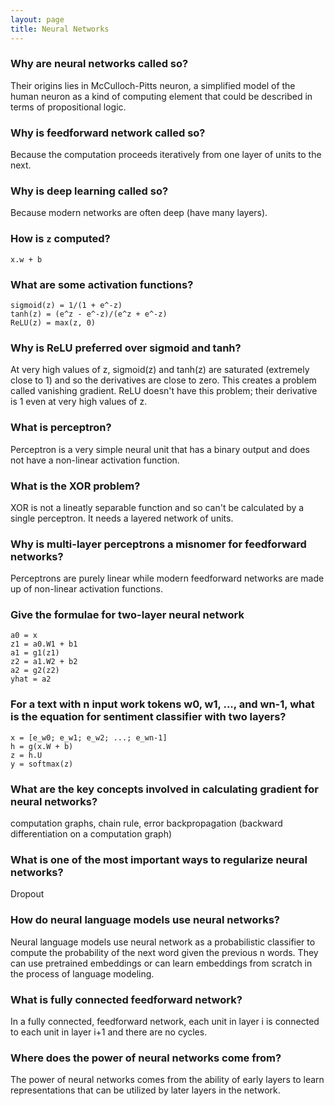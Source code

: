 ```yaml
---
layout: page
title: Neural Networks
---
```

### Why are neural networks called so?
Their origins lies in McCulloch-Pitts neuron, a simplified model of the human neuron as a kind of computing element that could be described in terms of propositional logic.

### Why is feedforward network called so?
Because the computation proceeds iteratively from one layer of units to the next.

### Why is deep learning called so?
Because modern networks are often deep (have many layers).

### How is `z` computed?
`x.w + b`

### What are some activation functions?
```
sigmoid(z) = 1/(1 + e^-z)
tanh(z) = (e^z - e^-z)/(e^z + e^-z)
ReLU(z) = max(z, 0)
```

### Why is ReLU preferred over sigmoid and tanh?
At very high values of z, sigmoid(z) and tanh(z) are saturated (extremely close to 1) and so the derivatives are close to zero. This creates a problem called vanishing gradient. ReLU doesn't have this problem; their derivative is 1 even at very high values of z.

### What is perceptron?
Perceptron is a very simple neural unit that has a binary output and does not have a non-linear activation function.

### What is the XOR problem?
XOR is not a lineatly separable function and so can't be calculated by a single perceptron. It needs a layered network of units.

### Why is multi-layer perceptrons a misnomer for feedforward networks?
Perceptrons are purely linear while modern feedforward networks are made up of non-linear activation functions.

### Give the formulae for two-layer neural network
```
a0 = x
z1 = a0.W1 + b1
a1 = g1(z1)
z2 = a1.W2 + b2
a2 = g2(z2)
yhat = a2
```

### For a text with n input work tokens w0, w1, ..., and wn-1, what is the equation for sentiment classifier with two layers?
```
x = [e_w0; e_w1; e_w2; ...; e_wn-1]
h = g(x.W + b)
z = h.U
y = softmax(z)
```

### What are the key concepts involved in calculating gradient for neural networks?
computation graphs, chain rule, error backpropagation (backward differentiation on a computation graph)

### What is one of the most important ways to regularize neural networks?
Dropout

### How do neural language models use neural networks?
Neural language models use neural network as a probabilistic classifier to compute the probability of the next word given the previous n words. They can use pretrained embeddings or can learn embeddings from scratch in the process of language modeling.

### What is fully connected feedforward network?
In a fully connected, feedforward network, each unit in layer i is connected to each unit in layer i+1 and there are no cycles.

### Where does the power of neural networks come from?
The power of neural networks comes from the ability of early layers to learn representations that can be utilized by later layers in the network.